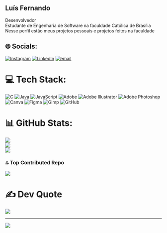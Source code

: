 ## Luís Fernando

Desenvolvedor<br>
Estudante de Engenharia de Software na faculdade Católica de Brasília<br>
Nesse perfil estão meus projetos pessoais e projetos feitos na faculdade<br>


## 🌐 Socials:
[![Instagram](https://img.shields.io/badge/Instagram-%23E4405F.svg?logo=Instagram&logoColor=white)](https://instagram.com/luissfer.vtr) [![LinkedIn](https://img.shields.io/badge/LinkedIn-%230077B5.svg?logo=linkedin&logoColor=white)](https://linkedin.com/in/luis-fernando-ventura) [![email](https://img.shields.io/badge/Email-D14836?logo=gmail&logoColor=white)](mailto:venturaluisf7@gmail.com) 

# 💻 Tech Stack:
![C](https://img.shields.io/badge/c-%2300599C.svg?style=for-the-badge&logo=c&logoColor=white) ![Java](https://img.shields.io/badge/java-%23ED8B00.svg?style=for-the-badge&logo=openjdk&logoColor=white) ![JavaScript](https://img.shields.io/badge/javascript-%23323330.svg?style=for-the-badge&logo=javascript&logoColor=%23F7DF1E) ![Adobe](https://img.shields.io/badge/adobe-%23FF0000.svg?style=for-the-badge&logo=adobe&logoColor=white) ![Adobe Illustrator](https://img.shields.io/badge/adobe%20illustrator-%23FF9A00.svg?style=for-the-badge&logo=adobe%20illustrator&logoColor=white) ![Adobe Photoshop](https://img.shields.io/badge/adobe%20photoshop-%2331A8FF.svg?style=for-the-badge&logo=adobe%20photoshop&logoColor=white) ![Canva](https://img.shields.io/badge/Canva-%2300C4CC.svg?style=for-the-badge&logo=Canva&logoColor=white) ![Figma](https://img.shields.io/badge/figma-%23F24E1E.svg?style=for-the-badge&logo=figma&logoColor=white) ![Gimp](https://img.shields.io/badge/Gimp-657D8B?style=for-the-badge&logo=gimp&logoColor=FFFFFF) ![GitHub](https://img.shields.io/badge/github-%23121011.svg?style=for-the-badge&logo=github&logoColor=white)
# 📊 GitHub Stats:
![](https://github-readme-stats.vercel.app/api?username=LuisFernandoV14&theme=dark&hide_border=false&include_all_commits=true&count_private=true)<br/>
![](https://nirzak-streak-stats.vercel.app/?user=LuisFernandoV14&theme=dark&hide_border=false)<br/>
![](https://github-readme-stats.vercel.app/api/top-langs/?username=LuisFernandoV14&theme=dark&hide_border=false&include_all_commits=true&count_private=true&layout=compact)

### 🔝 Top Contributed Repo
![](https://github-contributor-stats.vercel.app/api?username=LuisFernandoV14&limit=5&theme=gruvbox&combine_all_yearly_contributions=true)

# ✍️ Dev Quote
![](https://quotes-github-readme.vercel.app/api?type=vetical&theme=gruvbox)


---
[![](https://visitcount.itsvg.in/api?id=LuisFernandoV14&icon=0&color=0)](https://visitcount.itsvg.in)

<!-- Proudly created with GPRM ( https://gprm.itsvg.in ) -->
